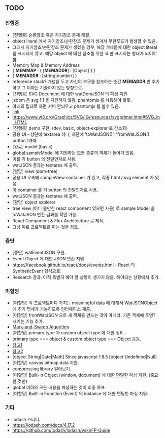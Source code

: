 ## TODO
### 진행중
* [진행중] 순환참조 혹은 자기참조 문제 해결.
 * object literal 에서 자기참조/순환참조 문제가 생겨서 무한루프가 발생할 수 있음.
 * 그래서 자기참조/순환참조 문제가 생겼을 경우, 해당 개체들에 대한 object literal 을 표시하지 않고, 해당 object 에 대한 참조를 위한 id 만 표시하는 형태가 되어야 함.
 * Memory Map & Memory Address
  * { __MEMMAP__ : { [__MEMADDR__] : [Object] } }
  * { __MEMADDR__ : [string|number] }
 * reference stack? 개념을 두고 자신의 부모를 참조하는 순간 __MEMADDR__ 만 추가하고 그 이하는 기술하지 않는 방향으로.
* [진행중] SVG Document 에 대한 watDomJSON 의 파싱 지원.
 * jsdom 은 svg 1.1 을 지원하지 않음. phantomjs 를 사용해야 할듯.
  * 아래의 팁대로 하면 서버 안띄우고 phantomjs 를 쓸수 있음.
  * [link](http://stackoverflow.com/questions/11744089/phantomjs-create-page-from-string)
 * https://www.w3.org/Graphics/SVG/IG/resources/svgprimer.html#SVG_in_HTML
* [진행중] demo 구현. (dev, basic, object-explorer 로 간소화)
 * 공용 UI - 상단에 textarea 하나, 하단에 'toWatJSON()', 'fromWatJSON()' button 1개씩.
 * [완료] model (basic)
  * global.sampleModel 에 지원하는 모든 종류의 객체가 들어가 있음.
  * 이를 각 button 의 전달인자로 사용.
  * watJSON 결과는 textarea 에 출력.
 * [할당] view (dom-tree)
  * 공용 UI 우측에 sampleView container 가 있고, 각종 html / svg element 가 있음.
  * 이 container 를 각 button 의 전달인자로 사용.
  * watJSON 결과는 textarea 에 출력.
 * [할당] object explorer
  * tree view (어디 쓸만한 react component 있으면 사용) 로 sample Model 을 toWatJSON 변환 결과를 확인 가능.
  * React Component & Flux Architecture 로 제작.
  * 그냥 따로 프로젝트를 파는 것을 검토.

### 중단
* [중단] watEventJSON 구현.
 * Event Object 에 대한 JSON 변환 지원.
  * https://facebook.github.io/react/docs/events.html - React 의 SyntheticEvent 형식으로.
  * Research 결과, 아직 특별히 해야 할 상황이 생기지 않음. 해야되는 상황에서 추가.

### 미할당
* [미할당] 각 프로젝트마다 가지는 meaningful data 에 대해서 WatJSONObject 에 추가 명세가 가능하도록 인터페이스 제공.
* [미할당] fromWatJSON 으로 새 객체를 만드는 것이 아니라, 기존 객체에 투영? 시키는 기능 추가.
 * [Mark-and-Sweep Algorithm](https://developer.mozilla.org/ko/docs/Web/JavaScript/Memory_Management)
* [미할당] primary type 과 custom object type 에 대한 정리.
 * primary type === object & custom object type === Object 등등.
 * [참고1](https://developer.mozilla.org/ko/docs/Web/JavaScript/Reference/Global_Objects/Object/toString)
 * [참고2](http://javascript.crockford.com/remedial.html)
 * [object String|Date|Math] Since javascript 1.8.5 [object Undefined|Null]
* [미할당] canvas bitmap data 지원.
 * compressing library 알아보기.
* [미할당] Built-in Object (window, document) 에 대한 면밀한 파싱 지원. (중요한 것만)
 * global 이하의 모든 내용을 파싱하는 것이 최종 목표.
* [미할당] Built-in Function (Event) 의 instance 에 대한 면밀한 파싱 지원.

### 기타
* lodash 스터디.
 * https://lodash.com/docs/4.17.2
 * https://github.com/lodash/lodash/wiki/FP-Guide
